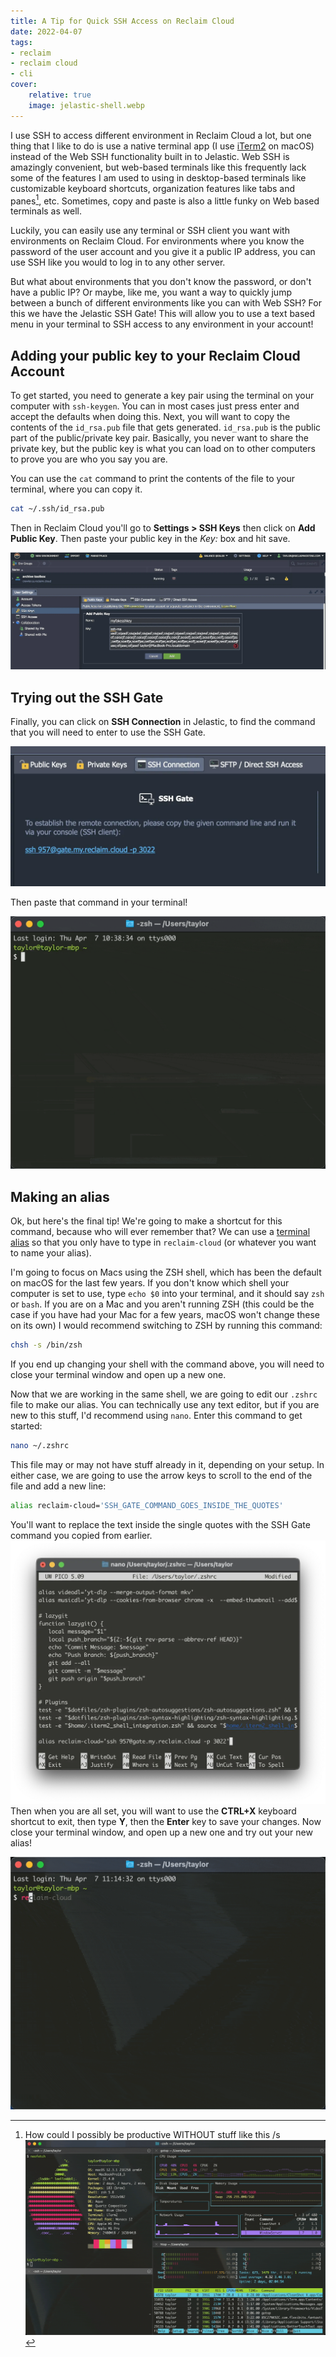 ```yaml
---
title: A Tip for Quick SSH Access on Reclaim Cloud
date: 2022-04-07
tags:
- reclaim
- reclaim cloud
- cli
cover:
    relative: true
    image: jelastic-shell.webp
---
```

I use SSH to access different environment in Reclaim Cloud a lot, but one thing that I like to do is use a native terminal app (I use [iTerm2](https://iterm2.com) on macOS) instead of the Web SSH functionality built in to Jelastic. Web SSH is amazingly convenient, but web-based terminals like this frequently lack some of the features I am used to using in desktop-based terminals like customizable keyboard shortcuts, organization features like tabs and panes[^1], etc. Sometimes, copy and paste is also a little funky on Web based terminals as well. 

[^1]: How could I possibly be productive WITHOUT stuff like this /s ![Screenshot of a terminal window with 4 panes, neofetch, gotop, htop, and sl clockwise starting from the top left, lots of nonsense](Capture%202022-04-07T100415.gif)

Luckily, you can easily use any terminal or SSH client you want with environments on Reclaim Cloud. For environments where you know the password of the user account and you give it a public IP address, you can use SSH like you would to log in to any other server. 

But what about environments that you don't know the password, or don't have a public IP? Or maybe, like me, you want a way to quickly jump between a bunch of different environments like you can with Web SSH? For this we have the Jelastic SSH Gate! This will allow you to use a text based menu in your terminal to SSH access to any environment in your account!

## Adding your public key to your Reclaim Cloud Account

To get started, you need to generate a key pair using the terminal on your computer with `ssh-keygen`. You can in most cases just press enter and accept the defaults when doing this. Next, you will want to copy the contents of the `id_rsa.pub` file that gets generated. `id_rsa.pub` is the public part of the public/private key pair. Basically, you never want to share the private key, but the public key is what you can load on to other computers to prove you are who you say you are. 

You can use the `cat` command to print the contents of the file to your terminal, where you can copy it.

```bash
cat ~/.ssh/id_rsa.pub
```

Then in Reclaim Cloud you'll go to  **Settings > SSH Keys** then click on **Add Public Key**. Then paste your public key in the *Key:* box and hit save.

![Screenshot of Jelastic's Public Key screeen](Capture%202022-04-07T102733.webp)

## Trying out the SSH Gate

Finally, you can click on **SSH Connection** in Jelastic, to find the command that you will need to enter to use the SSH Gate.

![Screenshot of the SSH Connection Tab](Capture%202022-04-07T103415.webp)

Then paste that command in your terminal!

![](Capture%202022-04-07T104035.gif)

## Making an alias

Ok, but here's the final tip! We're going to make a shortcut for this command, because who will ever remember that? We can use a [terminal alias](https://jonsuh.com/blog/bash-command-line-shortcuts/) so that you only have to type in `reclaim-cloud` (or whatever you want to name your alias).

I'm going to focus on Macs using the ZSH shell, which has been the default on macOS for the last few years. If you don't know which shell your computer is set to use, type `echo $0` into your terminal, and it should say `zsh` or `bash`. If you are on a Mac and you aren't running ZSH (this could be the case if you have had your Mac for a few years, macOS won't change these on its own) I would recommend switching to ZSH by running this command:
```bash
chsh -s /bin/zsh
```
If you end up changing your shell with the command above, you will need to close your terminal window and open up a new one. 

Now that we are working in the same shell, we are going to edit our `.zshrc` file to make our alias. You can technically use any text editor, but if you are new to this stuff, I'd recommend using `nano`. Enter this command to get started:
```bash
nano ~/.zshrc
```

This file may or may not have stuff already in it, depending on your setup. In either case, we are going to use the arrow keys to scroll to the end of the file and add a new line:

```bash
alias reclaim-cloud='SSH_GATE_COMMAND_GOES_INSIDE_THE_QUOTES'
```

You'll want to replace the text inside the single quotes with the SSH Gate command you copied from earlier.
![screenshot of nano editing .zshrc](Capture%202022-04-07T110932.webp)
Then when you are all set, you will want to use the **CTRL+X** keyboard shortcut to exit, then type **Y**, then the **Enter** key to save your changes.  Now close your terminal window, and open up a new one and try out your new alias!

![testing out the alias](Capture%202022-04-07T111447.gif)
